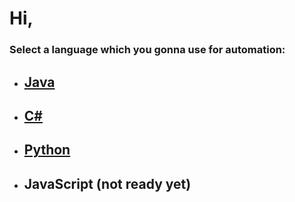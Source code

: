 # Hi, 
### Select a language which you gonna use for automation: 

- ## [Java](https://github.com/JetFree/JavaAutomation)
- ## [C#](https://github.com/JetFree/CSharpAutomation)
- ## [Python](https://github.com/JetFree/JavaAutomation)
- ## JavaScript (not ready yet)
